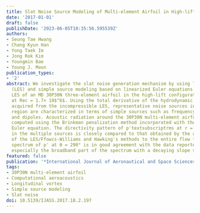 ```yaml
---
title: Slat Noise Source Modeling of Multi-element Airfoil in High-lift Configuration
date: '2017-01-01'
draft: false
publishDate: '2023-06-05T10:35:56.595539Z'
authors:
- Seung Tae Hwang
- Chang Kyun Han
- Yong Taek Im
- Jong Rok Kim
- Youngmin Bae
- Young J. Moon
publication_types:
- '2'
abstract: We investigate the slat noise generation mechanism by using large-eddy simulation
  (LES) and simple source modeling based on linearized Euler equations. An incompressible
  LES of an MD 30P30N three-element airfoil in the high-lift configuration is conducted
  at Rec = 1.7× 10$^6$. Using the total derivative of the hydrodynamic pressure (DP/Dt)
  acquired from the incompressible LES, representative noise sources in the slat cove
  region are characterized in terms of simple sources such as frequency-specific monopoles
  and dipoles. Acoustic radiation around the 30P30N multi-element airfoil is effectively
  computed using the Brinkman penalization method incorporated with the linearized
  Euler equation. The directivity pattern of p'textsubscriptrms at r = 20ctextsubscriptslat
  in the multiple sources is closely compared to that obtained by the application
  of the LES/Ffowcs-Williams and Hawking's methods to the entire flow field. The power
  spectrum of p' at θ = 290° is in good agreement with the data reported in BANC-III,
  especially the broadband part of the spectrum with a decaying slope $∝$ f textsuperscript-3.
featured: false
publication: '*International Journal of Aeronautical and Space Sciences*'
tags:
- 30P30N multi-element airfoil
- Computational aeroacoustics
- Longitudinal vortex
- Simple source modeling
- Slat noise
doi: 10.5139/IJASS.2017.18.2.197
---
```


